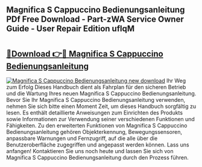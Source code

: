 ## Magnifica S Cappuccino Bedienungsanleitung PDf Free Download - Part-zWA Service Owner Guide - User Repair Edition uflqM

# <h2><a href="http://df0aumq.blite.top/?on=Magnifica+S+Cappuccino+Bedienungsanleitung">🔗Download 👉🔴 Magnifica S Cappuccino Bedienungsanleitung</a></h2>

[![Magnifica S Cappuccino Bedienungsanleitung new download](https://i.imgur.com/lujVjoI.png)](http://df0aumq.blite.top/?on=Magnifica+S+Cappuccino+Bedienungsanleitung)
Ihr Weg zum Erfolg Dieses Handbuch dient als Fahrplan für den sicheren Betrieb und die Wartung Ihres neuen Magnifica S Cappuccino Bedienungsanleitung. Bevor Sie Ihr Magnifica S Cappuccino Bedienungsanleitung verwenden, nehmen Sie sich bitte einen Moment Zeit, um dieses Handbuch sorgfältig zu lesen. Es enthält detaillierte Anweisungen zum Einrichten des Produkts sowie Informationen zur Verwendung seiner verschiedenen Funktionen und Fähigkeiten. Zu den erweiterten Funktionen von Magnifica S Cappuccino Bedienungsanleitung gehören Objekterkennung, Bewegungssensoren, anpassbare Warnungen und Fernzugriff, auf die alle über die Benutzeroberfläche zugegriffen und angepasst werden können. Lass uns anfangen! Kontaktieren Sie uns noch heute und lassen Sie sich von Magnifica S Cappuccino Bedienungsanleitung durch den Prozess führen.
